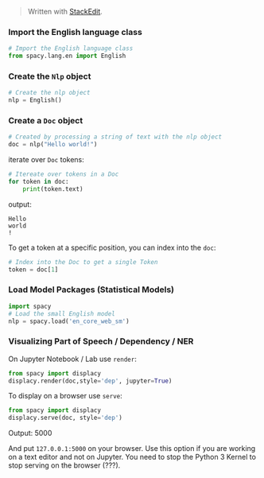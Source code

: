 > Written with [StackEdit](https://stackedit.io/).

### Import the English language class
```python
# Import the English language class
from spacy.lang.en import English
```
### Create the `Nlp` object
```python
# Create the nlp object
nlp = English()
```
### Create a `Doc` object
```python
# Created by processing a string of text with the nlp object
doc = nlp("Hello world!")
```
iterate over `Doc` tokens:
```python
# Itereate over tokens in a Doc
for token in doc:
    print(token.text)
```
output:
```
Hello
world
!
```
To get a token at a specific position, you can index into the `doc`:
```python
# Index into the Doc to get a single Token
token = doc[1]
```
### Load Model Packages (Statistical Models)
```python
import spacy
# Load the small English model
nlp = spacy.load('en_core_web_sm')
```
### Visualizing Part of Speech / Dependency / NER
On Jupyter Notebook / Lab use `render`:
```python
from spacy import displacy
displacy.render(doc,style='dep', jupyter=True)
```
To display on a browser use `serve`:
```python
from spacy import displacy
displacy.serve(doc, style='dep')
```
Output:
5000

And put `127.0.0.1:5000` on your browser.
Use this option if you are working on a text editor and not on Jupyter. You need to stop the Python 3 Kernel to stop serving on the browser (???).
<!--stackedit_data:
eyJoaXN0b3J5IjpbMTAyNDA0Njc4MiwxMTIxMjk0ODE3LDE4ND
MyNzQyOTcsLTE0NjE4MjUxNjUsLTE0Mzg3MjExNTUsLTExMjM0
OTQzMDAsOTk0ODE4MDE2LDkyNTE0MDk5MiwxMzExNTEzNzMsNj
c1NjYxNDQyXX0=
-->